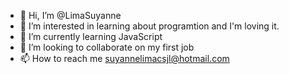 - 👋 Hi, I’m @LimaSuyanne
- 👀 I’m interested in learning about programtion and I'm loving it.
- 🌱 I’m currently learning JavaScript
- 💞️ I’m looking to collaborate on my first job
- 📫 How to reach me suyannelimacsjl@hotmail.com
